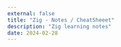 ```yaml
---
external: false
title: "Zig - Notes / CheatSheeet"
description: "Zig learning notes"
date: 2024-02-28
---
```


